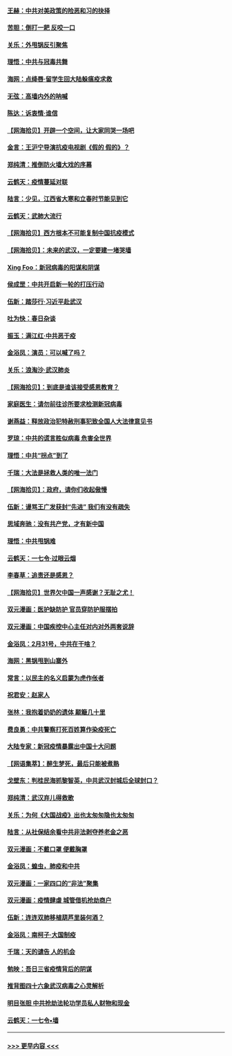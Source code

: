 #### [王赫：中共对美政策的险恶和习的抉择](../pages/nsc993/n11944942.md?t=03170531) 
#### [苦胆：倒打一耙 反咬一口](../pages/nsc993/n11944542.md?t=03170531) 
#### [关乐：外甩锅反引聚焦](../pages/nsc993/n11944211.md?t=03170531) 
#### [理悟：中共与冠毒共舞](../pages/nsc993/n11944197.md?t=03170531) 
#### [海网：点绛唇‧留学生回大陆躲瘟疫求救](../pages/nsc993/n11944043.md?t=03170531) 
#### [无弦：高墙内外的呐喊](../pages/nsc993/n11943684.md?t=03170531) 
#### [陈达：诉衷情·谁信](../pages/nsc993/n11942899.md?t=03170531) 
#### [【网海拾贝】开辟一个空间，让大家同哭一场吧](../pages/nsc993/n11942165.md?t=03170531) 
#### [金言：王沪宁导演抗疫电视剧《假的 假的》？](../pages/nsc993/n11941510.md?t=03170531) 
#### [郑纯清：推倒防火墙大戏的序幕](../pages/nsc993/n11940838.md?t=03170531) 
#### [云鹤天：疫情蔓延对联](../pages/nsc993/n11940579.md?t=03170531) 
#### [陆言：少见，江西省大寒和立春时节能见到它](../pages/nsc993/n11939983.md?t=03170531) 
#### [云鹤天：武肺大流行](../pages/nsc993/n11939902.md?t=03170531) 
#### [【网海拾贝】西方根本不可能复制中国抗疫模式](../pages/nsc993/n11939725.md?t=03170531) 
#### [【网海拾贝】：未来的武汉，一定要建一堵哭墙](../pages/nsc993/n11938684.md?t=03170531) 
#### [Xing Foo：新冠病毒的阳谋和阴谋](../pages/nsc993/n11936086.md?t=03170531) 
#### [侯成罡：中共开启新一轮的打压行动](../pages/nsc993/n11935730.md?t=03170531) 
#### [伍新：踏莎行‧习近平赴武汉](../pages/nsc993/n11935157.md?t=03170531) 
#### [吐为快：春日杂谈](../pages/nsc993/n11934776.md?t=03170531) 
#### [振玉：满江红‧中共恶于疫](../pages/nsc993/n11934647.md?t=03170531) 
#### [金浴凤：演员：可以喊了吗？](../pages/nsc993/n11934602.md?t=03170531) 
#### [关乐：浪淘沙·武汉肺炎](../pages/nsc993/n11931792.md?t=03170531) 
#### [【网海拾贝】：到底是谁该接受感恩教育？](../pages/nsc993/n11931552.md?t=03170531) 
#### [家庭医生：请勿前往诊所要求检测新冠病毒](../pages/nsc993/n11929190.md?t=03170531) 
#### [谢燕益：释放政治犯特赦刑事犯致全国人大法律意见书](../pages/nsc993/n11928978.md?t=03170531) 
#### [罗琼：中共的谎言胜似病毒 危害全世界](../pages/nsc993/n11922636.md?t=03170531) 
#### [理悟：中共“拐点”到了](../pages/nsc993/n11928496.md?t=03170531) 
#### [千瑞：大法是拯救人类的唯一法门](../pages/nsc993/n11927637.md?t=03170531) 
#### [【网海拾贝】：政府，请你们收起傲慢](../pages/nsc993/n11926932.md?t=03170531) 
#### [伍新：谩骂王广发获封“先进” 我们有没有疏失](../pages/nsc993/n11926101.md?t=03170531) 
#### [思域奔驰：没有共产党，才有新中国](../pages/nsc993/n11926058.md?t=03170531) 
#### [理悟：中共甩锅难](../pages/nsc993/n11925355.md?t=03170531) 
#### [云鹤天：一七令·过眼云烟](../pages/nsc993/n11925284.md?t=03170531) 
#### [李春草：追责还是感恩？](../pages/nsc993/n11925274.md?t=03170531) 
#### [【网海拾贝】世界欠中国一声感谢？无耻之尤！](../pages/nsc993/n11925239.md?t=03170531) 
#### [双元漫画：医护缺防护 官员穿防护服摆拍](../pages/nsc993/n11923899.md?t=03170531) 
#### [双元漫画：中国疾控中心主任对内对外两套说辞](../pages/nsc993/n11921994.md?t=03170531) 
#### [金浴凤：2月31号，中共在干啥？](../pages/nsc993/n11922706.md?t=03170531) 
#### [海网：黑锅甩到山寨外](../pages/nsc993/n11922688.md?t=03170531) 
#### [常言：以民主的名义启蒙为虎作伥者](../pages/nsc993/n11922217.md?t=03170531) 
#### [祝君安：赵家人](../pages/nsc993/n11922209.md?t=03170531) 
#### [张林：我抱着奶奶的遗体 颠簸几十里](../pages/nsc993/n11920945.md?t=03170531) 
#### [费良勇：中共警察打死百姓算作染疫死亡](../pages/nsc993/n11919264.md?t=03170531) 
#### [大陆专家：新冠疫情暴露出中国十大问题](../pages/nsc993/n11919187.md?t=03170531) 
#### [【网语集萃】：醉生梦死，最后只能被煮熟](../pages/nsc993/n11918994.md?t=03170531) 
#### [戈壁东：判桂民海抓黎智英，中共武汉封城后全球封口？](../pages/nsc993/n11917982.md?t=03170531) 
#### [郑纯清：武汉弃儿得救歌](../pages/nsc993/n11917881.md?t=03170531) 
#### [关乐：为何《大国战疫》出也太匆匆隐也太匆匆](../pages/nsc993/n11917792.md?t=03170531) 
#### [陆言：从社保结余看中共非法剥夺养老金之恶](../pages/nsc993/n11917084.md?t=03170531) 
#### [双元漫画：不戴口罩 便戴胸罩](../pages/nsc993/n11916447.md?t=03170531) 
#### [金浴凤：蝗虫，肺疫和中共](../pages/nsc993/n11916904.md?t=03170531) 
#### [双元漫画：一家四口的“非法”聚集](../pages/nsc993/n11916378.md?t=03170531) 
#### [双元漫画：疫情肆虐 城管借机抢劫商户](../pages/nsc993/n11916310.md?t=03170531) 
#### [伍新：连连双肺移植葫芦里装何酒？](../pages/nsc993/n11913667.md?t=03170531) 
#### [金浴凤：南柯子·大国制疫](../pages/nsc993/n11913657.md?t=03170531) 
#### [千瑞：天的谴告  人的机会](../pages/nsc993/n11913309.md?t=03170531) 
#### [勉映：吾日三省疫情背后的阴谋](../pages/nsc993/n11913079.md?t=03170531) 
#### [推背图四十六象武汉病毒之心灵解析](../pages/nsc993/n11911761.md?t=03170531) 
#### [明目张胆 中共抢劫法轮功学员私人财物和现金](../pages/nsc993/n11910262.md?t=03170531) 
#### [云鹤天：一七令▪墙](../pages/nsc993/n11910627.md?t=03170531) 

----
#### [ >>> 更早内容 <<< ](../indexes/nsc993-earlier.md)
